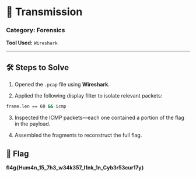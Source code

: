 # 📡 Transmission

### Category: Forensics

**Tool Used:** `Wireshark`

---

## 🛠️ Steps to Solve

1. Opened the `.pcap` file using **Wireshark**.

2. Applied the following display filter to isolate relevant packets:

```bash
frame.len == 60 && icmp
```

3. Inspected the ICMP packets—each one contained a portion of the flag in the payload.

4. Assembled the fragments to reconstruct the full flag.

## 🎯 Flag

**fl4g{Hum4n_15_7h3_w34k357_l1nk_1n_Cyb3r53cur17y}**
